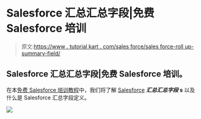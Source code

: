 # Salesforce 汇总汇总字段|免费 Salesforce 培训

> 原文:[https://www . tutorial kart . com/sales force/sales force-roll up-summary-field/](https://www.tutorialkart.com/salesforce/salesforce-rollup-summary-field/)

## Salesforce 汇总汇总字段|免费 Salesforce 培训。

在本[免费 Salesforce 培训教程](https://www.tutorialkart.com/salesforce-tutorials/)中，我们将了解 [Salesforce](https://www.tutorialkart.com/salesforce/what-is-salesforce/) ***汇总汇总字段*** **s** 以及什么是 Salesforce 汇总字段定义。

[![](../Images/925da31b32d6bc3827932f6c8afb11bb.png)](https://www.tutorialkart.com/)